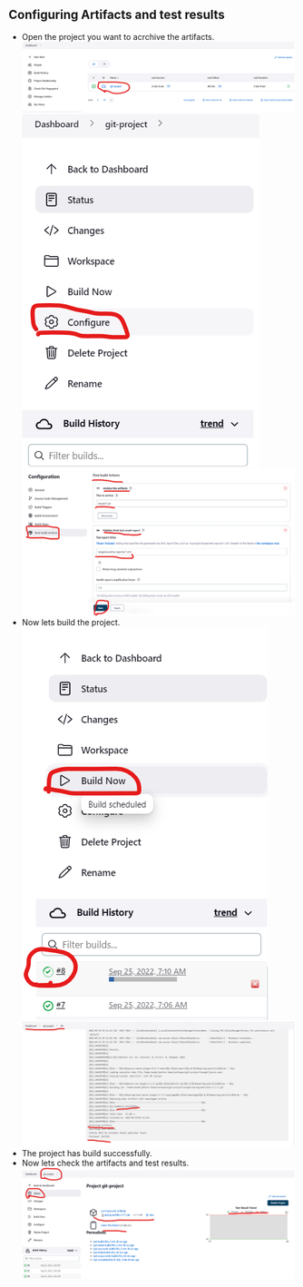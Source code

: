Configuring Artifacts and test results
--------------------------------------
* Open the project you want to acrchive the artifacts.
![preview](../Images/Jenkins86.png)
![preview](../Images/Jenkins87.png)
![preview](../Images/Jenkins88.png)
* Now lets build the project.
![preview](../Images/Jenkins89.png)
![preview](../Images/Jenkins90.png)
* The project has build successfully.
* Now lets check the artifacts and test results.
![preview](../Images/Jenkins91.png)